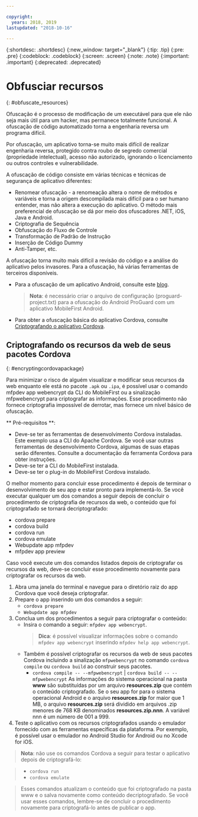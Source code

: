 ```yaml
---

copyright:
  years: 2018, 2019
lastupdated: "2018-10-16"

---
```


{:shortdesc: .shortdesc}
{:new_window: target="_blank"}
{:tip: .tip}
{:pre: .pre}
{:codeblock: .codeblock}
{:screen: .screen}
{:note: .note}
{:important: .important}
{:deprecated: .deprecated}

# Obfusciar recursos
{: #obfuscate_resources}

Ofuscação é o processo de modificação de um executável para que ele não seja mais útil para um hacker, mas permanece totalmente funcional. A ofuscação de código automatizado torna a engenharia reversa um programa difícil. 

Por ofuscação, um aplicativo torna-se muito mais difícil de realizar engenharia reversa, protegido contra roubo de segredo comercial (propriedade intelectual), acesso não autorizado, ignorando o licenciamento ou outros controles e vulnerabilidade.

A ofuscação de código consiste em várias técnicas e técnicas de segurança de aplicativo diferentes:

* Renomear ofuscação - a renomeação altera o nome de métodos e variáveis e torna a origem descompilada mais difícil para o ser humano entender, mas não altera a execução do aplicativo. O método mais preferencial de ofuscação se dá por meio dos ofuscadores .NET, iOS, Java e Android. 
* Criptografia de Sequência
* Obfuscação do Fluxo de Controle
* Transformação de Padrão de Instrução
* Inserção de Código Dummy
* Anti-Tamper, etc.

A ofuscação torna muito mais difícil a revisão do código e a análise do aplicativo pelos invasores. Para a ofuscação, há várias ferramentas de terceiros disponíveis.

* Para a ofuscação de um aplicativo Android, consulte este [blog](https://mobilefirstplatform.ibmcloud.com/blog/2016/09/19/mfp-80-obfuscating-android-code-with-proguard/).
    >**Nota**: é necessário criar o arquivo de configuração (proguard-project.txt) para a ofuscação do Android ProGuard com um aplicativo MobileFirst Android.

* Para obter a ofuscação básica do aplicativo Cordova, consulte [Criptografando o aplicativo Cordova](#encryptingcordovapackage).

## Criptografando os recursos da web de seus pacotes Cordova
{: #encryptingcordovapackage}

Para minimizar o risco de alguém visualizar e modificar seus recursos da web enquanto ele está no pacote ``.apk`` ou ``.ipa``, é possível usar o comando mfpdev app webencrypt da CLI do MobileFirst ou a sinalização mfpwebencrypt para criptografar as informações. Esse procedimento não fornece criptografia impossível de derrotar, mas fornece um nível básico de ofuscação.

** Pré-requisitos **:

* Deve-se ter as ferramentas de desenvolvimento Cordova instaladas. Este exemplo usa a CLI do Apache Cordova. Se você usar outras ferramentas de desenvolvimento Cordova, algumas de suas etapas serão diferentes. Consulte a documentação da ferramenta Cordova para obter instruções.
* Deve-se ter a CLI do MobileFirst instalada.
* Deve-se ter o plug-in do MobileFirst Cordova instalado.

O melhor momento para concluir esse procedimento é depois de terminar o desenvolvimento de seu app e estar pronto para implementá-lo. Se você executar qualquer um dos comandos a seguir depois de concluir o procedimento de criptografia de recursos da web, o conteúdo que foi criptografado se tornará decriptografado:

* cordova prepare
* cordova build
* cordova run
* cordova emulate
* Webupdate app mfpdev
* mfpdev app preview

Caso você execute um dos comandos listados depois de criptografar os recursos da web, deve-se concluir esse procedimento novamente para criptografar os recursos da web.

1. Abra uma janela do terminal e navegue para o diretório raiz do app Cordova que você deseja criptografar.
2. Prepare o app inserindo um dos comandos a seguir:
    * ``cordova prepare``
    * ``Webupdate app mfpdev
``
3. Conclua um dos procedimentos a seguir para criptografar o conteúdo:
    * Insira o comando a seguir: ``mfpdev app webencrypt``.
        >**Dica**: é possível visualizar informações sobre o comando ``mfpdev app webencrypt`` inserindo ``mfpdev help app webencrypt``.
    * Também é possível criptografar os recursos da web de seus pacotes Cordova incluindo a sinalização ``mfpwebencrypt`` no comando ``cordova compile`` ou ``cordova build`` ao construir seus pacotes.
       * ``cordova compile -- --mfpwebencrypt`` | ``cordova build -- --mfpwebencrypt``
            As informações do sistema operacional na pasta **www** são substituídas por um arquivo **resources.zip** que contém o conteúdo criptografado.
            Se o seu app for para o sistema operacional Android e o arquivo **resources.zip** for maior que 1 MB, o arquivo **resources.zip** será dividido em arquivos .zip menores de 768 KB denominados **resources.zip.nnn**. A variável nnn é um número de 001 a 999.
4. Teste o aplicativo com os recursos criptografados usando o emulador fornecido com as ferramentas específicas da plataforma. Por exemplo, é possível usar o emulador no Android Studio for Android ou no Xcode for iOS.

>**Nota**: não use os comandos Cordova a seguir para testar o aplicativo depois de criptografá-lo:

>* ``cordova run``
>* ``cordova emulate``

>Esses comandos atualizam o conteúdo que foi criptografado na pasta www e o salva novamente como conteúdo decriptografado. Se você usar esses comandos, lembre-se de concluir o procedimento novamente para criptografá-lo antes de publicar o app.
